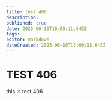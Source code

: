 ```yaml
---
title: test 406
description: 
published: true
date: 2025-06-16T15:00:11.645Z
tags: 
editor: markdown
dateCreated: 2025-06-16T15:00:11.645Z
---
```


# TEST 406
this is test 406
